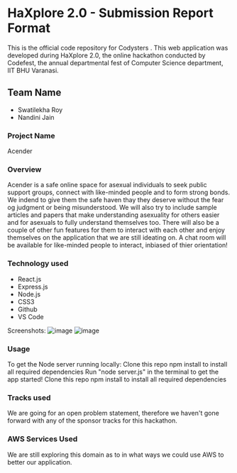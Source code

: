# HaXplore 2.0 - Submission Report Format
This is the official code repository for Codysters . This web application was developed during HaXplore 2.0, the online hackathon conducted by Codefest, the annual departmental fest of Computer Science department, IIT BHU Varanasi.

## Team Name
* Swatilekha Roy
* Nandini Jain

### Project Name
Acender

### Overview
Acender is a safe online space for asexual individuals to seek public support groups, connect with like-minded people and to form strong bonds. We indend to give them the safe haven thay they deserve without the fear og judgment or being misunderstood. We will also try to include sample articles and papers that make understanding asexuality for others easier and for asexuals to fully understand themselves too. There will also be a couple of other fun features for them to interact with each other and enjoy themselves on the application that we are still ideating on. A chat room will be available for like-minded people to interact, inbiased of thier orientation!

### Technology used
* React.js
* Express.js
* Node.js
* CSS3
* Github
* VS Code

Screenshots:
![image](https://user-images.githubusercontent.com/66139520/112748484-76e00480-8fd9-11eb-91fc-e52846e9ec4a.png)
![image](https://user-images.githubusercontent.com/66139520/112748520-bc9ccd00-8fd9-11eb-973f-0646a7a15038.png)

### Usage
To get the Node server running locally:
Clone this repo
npm install to install all required dependencies
Run "node server.js" in the terminal to get the app started!
Clone this repo
npm install to install all required dependencies

### Tracks used
We are going for an open problem statement, therefore we haven't gone forward with any of the sponsor tracks for this hackathon.

### AWS Services Used
We are still exploring this domain as to in what ways we could use AWS to better our application.

